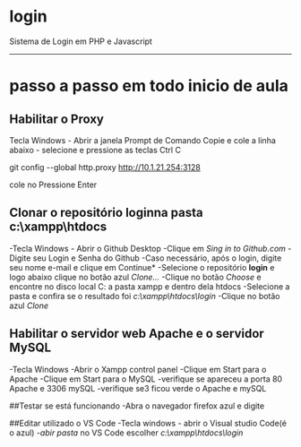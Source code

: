 # login
Sistema de Login em PHP e Javascript

 ---
 # passo a passo em todo inicio de aula
 
## Habilitar o Proxy
Tecla Windows - Abrir a janela Prompt de Comando
Copie e cole a linha abaixo - selecione e pressione as teclas Ctrl C

git config --global http.proxy http://10.1.21.254:3128

cole no
Pressione Enter

## Clonar o repositório **login**na pasta **c:\xampp\htdocs**
  -Tecla Windows - Abrir o Github Desktop
  -Clique em *Sing in to Github.com*
  -Digite seu Login e Senha do Github
  -Caso necessário, após o login, digite seu nome e-mail e clique em Continue*
  -Selecione o repositório **login** e logo abaixo clique no botão azul *Clone...*
  -Clique no botão *Choose* e encontre no disco local C: a pasta xampp e dentro dela htdocs
  -Selecione a pasta e confira se o resultado foi *c:\xampp\htdocs\login*
  -Clique no botão azul *Clone*
  
## Habilitar o servidor web **Apache** e o servidor **MySQL**
-Tecla Windows -Abrir o Xampp control panel
-Clique em Start para o Apache
-Clique em Start para o MySQL
-verifique se apareceu a porta 80 Apache e 3306 mySQL
-verifique se3 ficou verde o Apache e mySQL

##Testar se está funcionando
 -Abra o navegador firefox azul e digite
 
 ##Editar utilizado o VS Code
 -Tecla windows - abrir o Visual studio Code(é o azul)
 -*abir pasta* no   VS  Code escolher *c:\xampp\htdocs\login*

